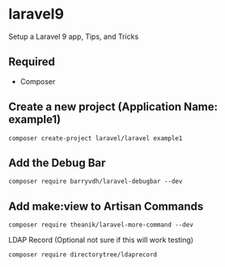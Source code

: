 # laravel9
Setup a Laravel 9 app, Tips, and Tricks

## Required 
* Composer
## Create a new project (Application Name: example1)
```
composer create-project laravel/laravel example1
```
## Add the Debug Bar
```
composer require barryvdh/laravel-debugbar --dev
```
## Add **make:view** to Artisan Commands

```
composer require theanik/laravel-more-command --dev
```

LDAP Record (Optional not sure if this will work testing)
```
composer require directorytree/ldaprecord
```





